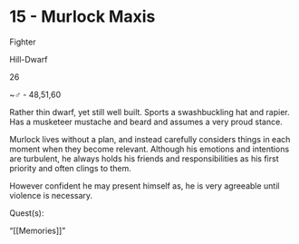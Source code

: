 # 15 - Murlock Maxis

Fighter

Hill-Dwarf

26

~♂ - 48,51,60

Rather thin dwarf, yet still well built. Sports a swashbuckling hat and rapier. Has a musketeer mustache and beard and assumes a very proud stance.

  

Murlock lives without a plan, and instead carefully considers things in each moment when they become relevant. Although his emotions and intentions are turbulent, he always holds his friends and responsibilities as his first priority and often clings to them.

However confident he may present himself as, he is very agreeable until violence is necessary.

  

Quest(s):

“[[Memories]]”

  
